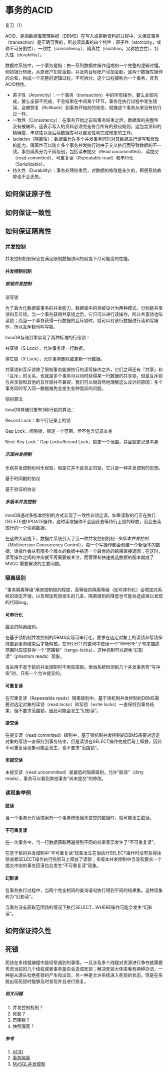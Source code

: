 # 事务的ACID
复习（1）

ACID，是指数据库管理系统（DBMS）在写入或更新资料的过程中，未保证事务（transaction）是正确可靠的，所必须具备的四个特性：原子性（atomicity，或称不可分割性）、一致性（consistency）、隔离性（isolation，又称独立性）、持久性（durability）。

数据库系统中，一个事务是指：由一系列数据库操作组成的一个完整的逻辑过程。例如银行转账，从原账户扣除金额，以及向目标账户添加金额，这两个数据库操作的总和，构成一个完整的逻辑过程，不可拆分。这个过程被称为一个事务，具有ACID特性。

- 原子性（Atomicity）：一个事务（transaction）中的所有操作，要么全部完成，要么全部不完成，不会结束在中间某个环节。事务在执行过程中发生错误，会被恢复（Rollback）到事务开始前的状态，就像这个事务从来没有执行过一样。
- 一致性（Consistency）：在事务开始之前和事务结束之后，数据库的完整性没有被破坏。这表示写入的资料必须完全符合所有的预设规则，这包含资料的精确度、串联性以及后续数据库可以自发性地完成预定的工作。
- Isolation（隔离性）：数据库允许多个并发事务同时对其数据进行读写和修改的能力，隔离性可以防止多个事务并发执行时由于交叉执行而导致数据的不一致。事务隔离分为不同级别，包括读未提交（Read uncommitted）、读提交（read committed）、可重复读（Repeatable read）和串行化（Serializable）。
- 持久性（Durability）：事务处理结束后，对数据的修改是永久的，即便系统故障也不会丢失。

## 如何保证原子性

## 如何保证一致性

## 如何保证隔离性

### 并发控制

并发控制机制保证在满足限制数据访问的前提下尽可能高的性能。

#### 并发控制机制

##### 悲观并发控制

读写锁

为了最大化数据库事务的并发能力，数据库中的锁被设计为两种模式，分别是共享锁和互斥锁。当一个事务获得共享锁之后，它只可以进行读操作，所以共享锁也叫读锁；而当一个事务获得一行数据的互斥锁时，就可以对该行数据进行读和写操作，所以互斥锁也叫写锁。

InnoDB存储引擎实现了两种标准的行级锁：

共享锁（S Lock），允许事务读一行数据。

排它锁（X Lock），允许事务删除或更新一行数据。

共享锁和互斥锁除了限制事务能够执行的读写操作之外，它们之间还有『共享』和『互斥』的关系，也就是多个事务可以同时获得某一行数据的共享锁，但是互斥锁与共享锁和其他的互斥锁并不兼容，我们可以很自然地理解这么设计的原因：多个事务同时写入同一数据难免会发生各种诡异的问题。

锁的算法

InnoDB存储引擎有3种行锁的算法：

Record Lock：单个行记录上的锁

Gap Lock：间隙锁，锁定一个范围，但不包含记录本身

Next-Key Lock：Gap Lock+Record Lock，锁定一个范围，并且锁定记录本身

##### 乐观并发控制

乐观并发控制也叫乐观锁，但是它并不是真正的锁，它只是一种并发控制的思想。

基于时间戳的协议

基于验证的协议

##### 多版本并发控制

InnoDB通过多版本控制的方式实现了一致性非锁定读。如果读取的行正在执行DELETE或UPDATE操作，这时读取操作不会因此去等待行上锁的释放，而会去读取行的一个快照数据。

在这种大前提下，数据库系统引入了另一种并发控制机制 -*多版本并发控制*（Multiversion Concurrency Control），每一个写操作都会创建一个新版本的数据，读操作会从有限多个版本的数据中挑选一个最合适的结果直接返回；在这时，读写操作之间的冲突就不再需要被关注，而管理和快速挑选数据的版本就成了 MVCC 需要解决的主要问题。

### 隔离级别

“事务隔离等级”用来控制锁的程度，高等级的隔离等级（如可序列化）会增加对系统的锁定开销，以及增加死锁发生的几率，隔离级别的降低也可能会造成难以发现的代码bug。

#### 可串行化

最高的隔离级别。

在基于锁机制并发控制的DBMS实现可串行化，要求在选定对象上的读锁和写锁保持直到事务结束后才能释放。在SELECT的查询中使用一个“WHERE”子句来描述范围时应该获得一个“范围锁”（range-locks）。这种机制可以避免“幻影读”（phantom reads）现象。

当采用不基于锁的并发控制时不用获取锁。但当系统检测到几个并发事务有“写冲突”时，只有一个允许提交的。

#### 可重复读

在可重复读（Repeatable reads）隔离级别中，基于锁机制并发控制的DBMS需要对选定对象的读锁（read locks）和写锁（write locks）一直保持到事务结束，但不要求范围锁，因此可能会发生“幻影读”。

#### 提交读

在提交读（read committed）级别中，基于锁机制并发控制的DBMS需要对选定对象的写锁一直保持到事务结束，但是读锁在SELECT操作完成后马上释放，因此不可重复读现象可能会发生，也不要求“范围锁”。

#### 未提交读

未提交读（read uncommitted）是最低的隔离级别。允许“脏读”（dirty reads），事务可以看到其他事务“尚未提交”的修改。

### 读现象举例

#### 脏读

当一个事务允许读取另外一个事务修改但未提交的数据时，就可能发生脏读。

#### 不可重复读

在一次事务中，当一行数据获取两遍得到不同的结果表示发生了“不可重复读”。

在基于锁的并发控制中“不可重复读”现象发生在当执行SELECT操作时没有获得读锁或者SELECT操作执行完后马上释放了读锁；多版本并发控制中当没有要求一个提交冲突的事务回滚也会发生“不可重复读”现象。

#### 幻影读

在事务执行过程中，当两个完全相同的查询语句执行得到不同的结果集。这种现象称为“幻影读”。

当事务没有获取范围锁的情况下执行SELECT...WHERE操作可能会发生“幻影读”。

## 如何保证持久性

## 死锁

死锁在多线程编程中是经常遇到的事情，一旦涉及多个线程对资源进行争夺就需要考虑当前的几个线程或者事务是否会造成死锁；解决死锁大体来看有两种办法，一种是从源头杜绝死锁的产生和出现，另一种是允许系统进入死锁的状态，但是在系统出现死锁时能够及时发现并且进行恢复。

##### 相关问题

1. 并发控制机制？
2. 死锁？
3. 范围锁？
4. 快照隔离？

##### 参考

1. [ACID](https://zh.wikipedia.org/wiki/ACID)
2. [事务隔离](https://zh.wikipedia.org/wiki/事務隔離)
3. [MySQL并发控制](https://www.jianshu.com/p/9025acd9b094)
